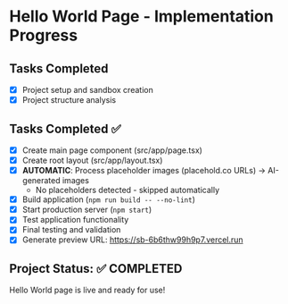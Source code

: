 # Hello World Page - Implementation Progress

## Tasks Completed
- [x] Project setup and sandbox creation
- [x] Project structure analysis

## Tasks Completed ✅
- [x] Create main page component (src/app/page.tsx)
- [x] Create root layout (src/app/layout.tsx)
- [x] **AUTOMATIC**: Process placeholder images (placehold.co URLs) → AI-generated images
  - No placeholders detected - skipped automatically
- [x] Build application (`npm run build -- --no-lint`)
- [x] Start production server (`npm start`)
- [x] Test application functionality
- [x] Final testing and validation
- [x] Generate preview URL: https://sb-6b6thw99h9p7.vercel.run

## Project Status: ✅ COMPLETED
Hello World page is live and ready for use!